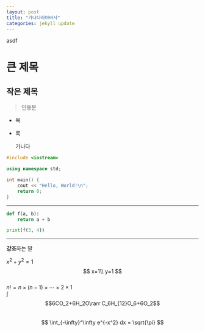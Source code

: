 ```yaml
---
layout: post
title: "가나다라마바사"
categories: jekyll update
---
```

asdf

큰 제목
========

작은 제목
----------

> 인용문

* 목
* 록

    가나다

```c++
#include <iostream>

using namespace std;

int main() {
    cout << "Hello, World!\n";
    return 0;
}
```
***

```python
def f(a, b):
    return a + b

print(f(3, 4))
```

***

**강조**하는 말

$x^2+y^2=1$  
$$
x=1\\
y=1
$$  
$n!=n\times(n-1)\times\cdots\times2\times1$  
$\int$  
$$6CO_2+6H_2O\rarr C_6H_{12}O_6+6O_2$$  
$$
\int_{-\infty}^\infty e^{-x^2} dx = \sqrt{\pi}
$$
